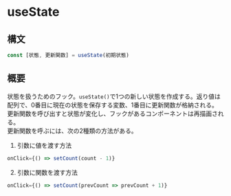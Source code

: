 # useState

## 構文

```ts
const [状態, 更新関数] = useState(初期状態)
```

## 概要

状態を扱うためのフック。`useState()`で1つの新しい状態を作成する。返り値は配列で、0番目に現在の状態を保存する変数、1番目に更新関数が格納される。  
更新関数を呼び出すと状態が変化し、フックがあるコンポーネントは再描画される。  
更新関数を呼ぶには、次の2種類の方法がある。

1. 引数に値を渡す方法

```ts
onClick={() => setCount(count - 1)}
```

2. 引数に関数を渡す方法

```ts
onClick={() => setCount(prevCount => prevCount + 1)}
```
